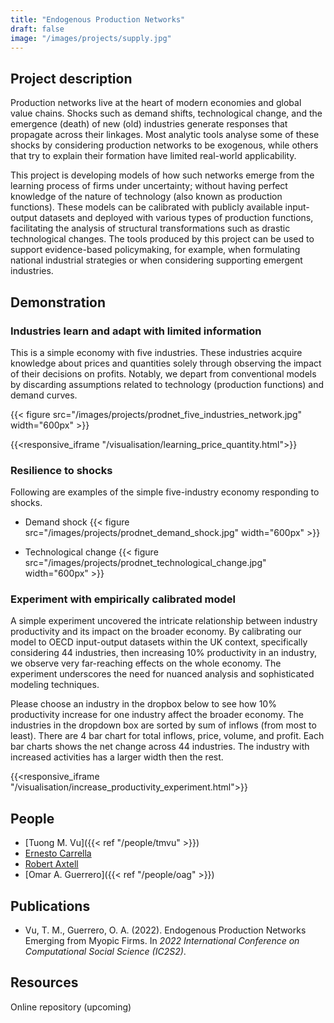 ```yaml
---
title: "Endogenous Production Networks"
draft: false
image: "/images/projects/supply.jpg"
---
```



## Project description

Production networks live at the heart of modern economies and global value chains.
Shocks such as demand shifts, technological change, and the emergence (death) of new (old) industries generate responses that propagate across their linkages.
Most analytic tools analyse some of these shocks by considering production networks to be exogenous, while others that try to explain their formation have limited real-world applicability.

This project is developing models of how such networks emerge from the learning process of firms under uncertainty; without having perfect knowledge of the nature of technology (also known as production functions).
These models can be calibrated with publicly available input-output datasets and deployed with various types of production functions, facilitating the analysis of structural transformations such as drastic technological changes.
The tools produced by this project can be used to support evidence-based policymaking, for example, when formulating national industrial strategies or when considering supporting emergent industries.

## Demonstration

### Industries learn and adapt with limited information
This is a simple economy with five industries. These industries acquire knowledge about prices and quantities solely through observing the impact of their decisions on profits. Notably, we depart from conventional models by discarding assumptions related to technology (production functions) and demand curves.

{{< figure src="/images/projects/prodnet_five_industries_network.jpg" width="600px" >}}

{{<responsive_iframe "/visualisation/learning_price_quantity.html">}}

### Resilience to shocks

Following are examples of the simple five-industry economy responding to shocks.

* Demand shock
{{< figure src="/images/projects/prodnet_demand_shock.jpg" width="600px" >}}

* Technological change
{{< figure src="/images/projects/prodnet_technological_change.jpg" width="600px" >}}

### Experiment with empirically calibrated model
A simple experiment uncovered the intricate relationship between industry productivity and its impact on the broader economy. By calibrating our model to OECD input-output datasets within the UK context, specifically considering 44 industries, then increasing 10% productivity in an industry, we observe very far-reaching effects on the whole economy. The experiment underscores the need for nuanced analysis and sophisticated modeling techniques.

Please choose an industry in the dropbox below to see how 10% productivity increase for one industry affect the broader economy. The industries in the dropdown box are sorted by sum of inflows (from most to least). There are 4 bar chart for total inflows, price, volume, and profit. Each bar charts shows the net change across 44 industries. The industry with increased activities has a larger width then the rest.

{{<responsive_iframe "/visualisation/increase_productivity_experiment.html">}}

## People

* [Tuong M. Vu]({{< ref "/people/tmvu" >}})
* [Ernesto Carrella](https://www.norceresearch.no/en/persons/ernesto-carrella/29950594) 
* [Robert Axtell](https://www.santafe.edu/people/profile/robert-axtell) 
* [Omar A. Guerrero]({{< ref "/people/oag" >}})

## Publications

* Vu, T. M., Guerrero, O. A. (2022). Endogenous Production Networks Emerging from Myopic Firms. In *2022 International Conference on Computational Social Science (IC2S2)*. 

## Resources

Online repository (upcoming)